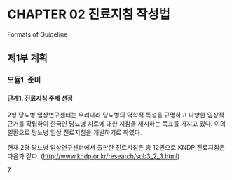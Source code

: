 # CHAPTER 02 진료지침 작성법
Formats of Guideline

## 제1부 계획

### 모듈1. 준비

#### 단계1. 진료지침 주제 선정

2형 당뇨병 임상연구센터는 우리나라 당뇨병의 역학적 특성을 규명하고 다양한 임상적 근거를 확립하여 한국인 당뇨병 치료에 대한 지침을 제시하는 목표를 가지고 있다. 이의 일환으로 당뇨병 임상 진료지침을 개발하기로 하였다.

현재 2형 당뇨병 임상연구센터에서 출판한 진료지침은 총 12권으로 KNDP 진료지침은 다음과 같다. (http://www.kndp.or.kr/research/sub3_2_3.html)

<PAGE>7